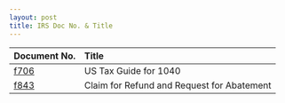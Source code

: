 ```yaml
---
layout: post
title: IRS Doc No. & Title
---
```

 
|Document No.|Title|
|:-|:-|
|[f706](/ea/others/view.f706)| US Tax Guide for 1040 |
|[f843](/ea/others/view.f843)| Claim for Refund and Request for Abatement |
